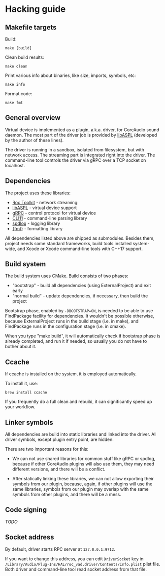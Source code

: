 # Hacking guide

## Makefile targets

Build:

```
make [build]
```

Clean build results:

```
make clean
```

Print various info about binaries, like size, imports, symbols, etc:

```
make info
```

Format code:

```
make fmt
```

## General overview

Virtual device is implemented as a plugin, a.k.a. driver, for CoreAudio sound daemon. The most part of the driver job is provided by [libASPL](https://github.com/gavv/libASPL) (developed by the author of these lines).

The driver is running in a sandbox, isolated from filesystem, but with network access. The streaming part is integrated right into the driver. The command-line tool controls the driver via gRPC over a TCP socket on localhost.

## Dependencies

The project uses these libraries:

* [Roc Toolkit](https://github.com/roc-streaming/roc-toolkit) - network streaming
* [libASPL](https://github.com/gavv/libASPL) - virtual device support
* [gRPC](https://github.com/grpc/grpc) - control protocol for virtual device
* [CLI11](https://github.com/CLIUtils/CLI11) - command-line parsing library
* [spdlog](https://github.com/gabime/spdlog) - logging library
* [{fmt}](https://github.com/fmtlib/fmt) - formatting library

All dependencies listed above are shipped as submodules. Besides them, project needs some standard frameworks, build tools installed system-wide, and Xcode or Xcode command-line tools with C++17 support.

## Build system

The build system uses CMake. Build consists of two phases:

* "bootstrap" - build all dependencies (using ExternalProject) and exit early
* "normal build" - update dependencies, if necessary, then build the project

Bootstrap phase, enabled by `-DBOOTSTRAP=ON`, is needed to be able to use FindPackage facility for dependencies. It wouldn't be possible otherwise, because ExternalProject runs in the build stage (i.e. in make), and FindPackage runs in the configuration stage (i.e. in cmake).

When you type "make build", it will automatically check if bootstrap phase is already completed, and run it if needed, so usually you do not have to bother about it.

## Ccache

If ccache is installed on the system, it is employed automatically.

To install it, use:

```
brew install ccache
```

If you frequently do a full clean and rebuild, it can significantly speed up your workflow.

## Linker symbols

All dependencies are build into static libraries and linked into the driver. All driver symbols, except plugin entry point, are hidden.

There are two important reasons for this:

* We can not use shared libraries for common stuff like gRPC or spdlog, because if other CoreAudio plugins will also use them, they may need different versions, and there will be a conflict.

* After statically linking these libraries, we can not allow exporting their symbols from our plugin, because, again, if other plugins will use the same libraries, symbols from our plugin may overlap with the same symbols from other plugins, and there will be a mess.

## Code signing

*TODO*

## Socket address

By default, driver starts RPC server at `127.0.0.1:9712`.

If you want to change this address, you can edit `DriverSocket` key in `/Library/Audio/Plug-Ins/HAL/roc_vad.driver/Contents/Info.plist` plist file. Both driver and command-line tool read socket address from that file.
